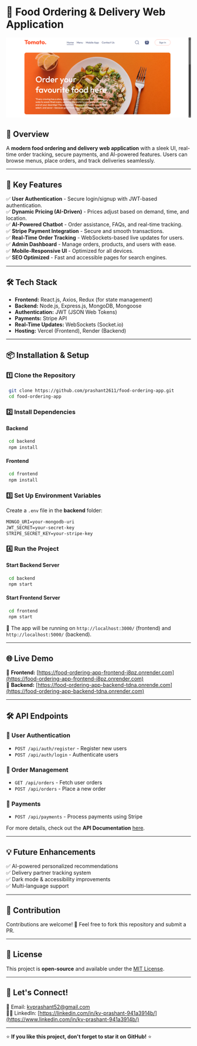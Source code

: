 # 🍔 Food Ordering & Delivery Web Application

![Food Ordering App](https://github.com/prashantji123/food-ordering-app/blob/main/home.png)

## 🚀 Overview
A **modern food ordering and delivery web application** with a sleek UI, real-time order tracking, secure payments, and AI-powered features. Users can browse menus, place orders, and track deliveries seamlessly.

---

## 🎯 Key Features
✅ **User Authentication** - Secure login/signup with JWT-based authentication.  
✅ **Dynamic Pricing (AI-Driven)** - Prices adjust based on demand, time, and location.  
✅ **AI-Powered Chatbot** - Order assistance, FAQs, and real-time tracking.  
✅ **Stripe Payment Integration** - Secure and smooth transactions.  
✅ **Real-Time Order Tracking** - WebSockets-based live updates for users.  
✅ **Admin Dashboard** - Manage orders, products, and users with ease.  
✅ **Mobile-Responsive UI** - Optimized for all devices.  
✅ **SEO Optimized** - Fast and accessible pages for search engines.  

---

## 🛠️ Tech Stack
- **Frontend:** React.js, Axios, Redux (for state management)  
- **Backend:** Node.js, Express.js, MongoDB, Mongoose  
- **Authentication:** JWT (JSON Web Tokens)  
- **Payments:** Stripe API  
- **Real-Time Updates:** WebSockets (Socket.io)  
- **Hosting:** Vercel (Frontend), Render (Backend)  

---

## 📦 Installation & Setup
### 1️⃣ Clone the Repository
```sh
 git clone https://github.com/prashant2611/food-ordering-app.git
 cd food-ordering-app
```

### 2️⃣ Install Dependencies
#### Backend
```sh
 cd backend
 npm install
```

#### Frontend
```sh
 cd frontend
 npm install
```

### 3️⃣ Set Up Environment Variables
Create a `.env` file in the **backend** folder:
```env
MONGO_URI=your-mongodb-uri
JWT_SECRET=your-secret-key
STRIPE_SECRET_KEY=your-stripe-key
```

### 4️⃣ Run the Project
#### Start Backend Server
```sh
 cd backend
 npm start
```
#### Start Frontend Server
```sh
 cd frontend
 npm start
```
🚀 The app will be running on `http://localhost:3000/` (frontend) and `http://localhost:5000/` (backend).

---

## 🌐 Live Demo
🔗 **Frontend:** [https://food-ordering-app-frontend-i8pz.onrender.com](https://food-ordering-app-frontend-i8pz.onrender.com)  
🔗 **Backend:** [https://food-ordering-app-backend-tdna.onrende.com](https://food-ordering-app-backend-tdna.onrender.com) 

---

## 🛠️ API Endpoints
### 🔹 User Authentication
- `POST /api/auth/register` - Register new users  
- `POST /api/auth/login` - Authenticate users  

### 🔹 Order Management
- `GET /api/orders` - Fetch user orders  
- `POST /api/orders` - Place a new order  

### 🔹 Payments
- `POST /api/payments` - Process payments using Stripe  

For more details, check out the **API Documentation** [here](https://your-api-docs-url.com).

---

## 💡 Future Enhancements
✅ AI-powered personalized recommendations  
✅ Delivery partner tracking system  
✅ Dark mode & accessibility improvements  
✅ Multi-language support  

---

## 🤝 Contribution
Contributions are welcome! 🚀 Feel free to fork this repository and submit a PR.

---

## 📄 License
This project is **open-source** and available under the [MIT License](LICENSE).

---

## 💬 Let's Connect!
📧 Email: [kvprashant52@gmail.com](mailto:kvprashant52@gmail.com)    
👨‍💻 LinkedIn: [https://linkedin.com/in/kv-prashant-941a3914b/](https://www.linkedin.com/in/kv-prashant-941a3914b/)  

---

⭐ **If you like this project, don't forget to star it on GitHub!** ⭐

